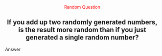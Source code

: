 <p align="center" style="color:red">Random Question</p>
<h2 align="center">If you add up two randomly generated numbers, is the result more random than if you just generated a single random number?</h2>
<p></p>
<p></p>
<p>Answer</p>

